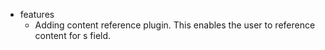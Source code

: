 * features
    * Adding content reference plugin.  This enables the user to reference content for s field.